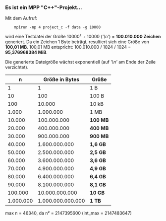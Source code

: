 ### Es ist ein MPP "C++"-Projekt...

Mit dem Aufruf:

        mpirun -np 4 project_c -f data -g 10000

wird eine Testdatei der Größe 10000² + 10000 (_'\\n'_) = **100.010.000 Zeichen**
generiert. Da ein Zeichen 1 Byte beträgt, resultiert sich eine Größe von
**100,01 MB**. 100,01 MB entspricht:
100.010.000 / 1024 / 1024 = **95,376968384 MiB**.

Die generierte Dateigröße wächst exponentiell (auf _'\\n'_ am Ende der Zeile
verzichtet).

n           |Größe in Bytes     |Größe
------------|-------------------|-----
1           |1                  |1 B
10          |100                |100 B
100         |10.000             |10 kB
1.000       |1.000.000          |1 MB
10.000      |100.000.000        |**100 MB**
20.000      |400.000.000        |**400 MB**
30.000      |900.000.000        |**900 MB**
40.000      |1.600.000.000      |**1,6 GB**
50.000      |2.500.000.000      |**2,5 GB**
60.000      |3.600.000.000      |**3,6 GB**
70.000      |4.900.000.000      |**4,9 GB**
80.000      |6.400.000.000      |**6,4 GB**
90.000      |8.100.000.000      |**8,1 GB**
100.000     |10.000.000.000     |**10 GB**
1.000.000   |1.000.000.000.000  |**1 TB**

max n = 46340, da n² = 2147395600 (int_max = 2147483647)